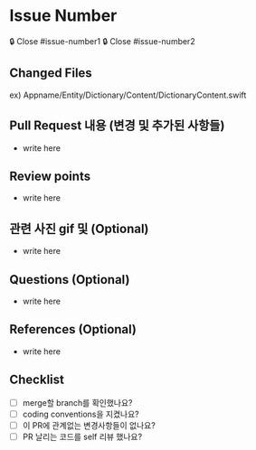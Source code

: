 # Issue Number
🔒 Close #issue-number1
🔒 Close #issue-number2

## Changed Files
 ex) Appname/Entity/Dictionary/Content/DictionaryContent.swift
 
## Pull Request 내용 (변경 및 추가된 사항들)
- write here

## Review points

- write here

## 관련 사진 gif 및 (Optional)
- write here

## Questions (Optional)

- write here

## References (Optional)

- write here 

## Checklist

- [ ] merge할 branch를 확인했나요?
- [ ] coding conventions을 지켰나요?
- [ ] 이 PR에 관계없는 변경사항들이 없나요?
- [ ] PR 날리는 코드를 self 리뷰 했나요?

